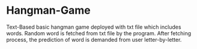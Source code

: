 # Hangman-Game
Text-Based basic hangman game deployed with txt file which includes words.
Random word is fetched from txt file by the program. After fetching process, the prediction of word is demanded from user letter-by-letter.
